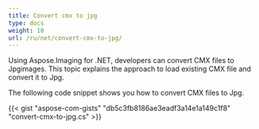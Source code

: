 ```yaml
---
title: Convert cmx to jpg
type: docs
weight: 10
url: /ru/net/convert-cmx-to-jpg/
---
```


Using Aspose.Imaging for .NET, developers can convert CMX files to Jpgimages. This topic explains the approach to load existing CMX file and convert it to Jpg.

The following code snippet shows you how to convert CMX files to Jpg.

{{< gist "aspose-com-gists" "db5c3fb8186ae3eadf3a14e1a149c1f8" "convert-cmx-to-jpg.cs" >}}



